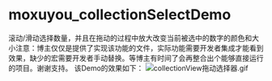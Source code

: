# moxuyou_collectionSelectDemo
滚动/滑动选择数量，并且在拖动的过程中放大改变当前被选中的数字的颜色和大小注意：博主仅仅是提供了实现该功能的文件，实际功能需要开发者集成才能看到效果，缺少的宏需要开发者手动替换。等博主有时间了会再整合出个能够直接运行的项目。谢谢支持。
该Demo的效果如下：
![collectionView拖动选择器.gif](http://upload-images.jianshu.io/upload_images/2199750-6cc9520bba16afd7.gif?imageMogr2/auto-orient/strip)
